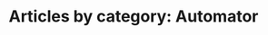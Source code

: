 ---
layout: blog_by_category
title: 'Articles by category: Automator'
category: automator
permalink: "/blog/category/automator/"
image: /assets/img/banner/welcome.png
tagline: "<br>The Blog"
---
